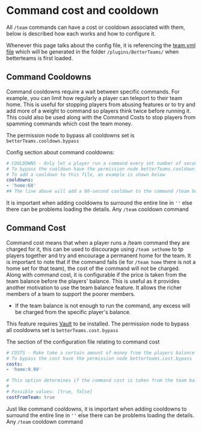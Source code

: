 # Command cost and cooldown

All `/team` commands can have a cost or cooldown associated with them, below is described how each works and how to
configure it.

Whenever this page talks about the config file, it is referencing
the [team.yml file](https://github.com/booksaw/BetterTeams/blob/master/team.yml) which will be generated in the folder
`/plugins/BetterTeams/` when betterteams is first loaded.

## Command Cooldowns

Command cooldowns require a wait between specific commands. For example, you can limit how regularly a player can
teleport to their team home.
This is useful for stopping players from abusing features or to try and add more of a weight to command so players think
twice before running it. This could also be used along with the Command Costs to stop players from spamming commands
which cost the team money.

The permission node to bypass all cooldowns set is `betterTeams.cooldown.bypass`

Config section about command cooldowns:

```YAML
# COOLDOWNS - Only let a player run a command every set number of seconds.
# To bypass the cooldown have the permission node betterTeams.cooldown.bypass
# To add a cooldown to this file, an example is shown below
cooldowns:
- 'home:60'
## The line above will add a 60-second cooldown to the command /team home
```

It is important when adding cooldowns to surround the entire line in `''` else there can be problems loading the
details. Any `/team` cooldown command

## Command Cost

Command cost means that when a player runs a /team command they are charged for it, this can be used to discourage using
`/team sethome` to tp players together and try and encourage a permanent home for the team.
It is important to note that if the command fails (ie for `/team home` there is not a home set for that team), the cost
of the command will not be charged.
Along with command cost, it is configurable if the price is taken from the team balance before the players' balance.
This is useful as it provides another motivation to use the team balance feature. It allows the richer members of a team
to support the poorer members.

* If the team balance is not enough to run the command, any excess will be charged from the specific player's balance.

This feature requires [Vault](https://www.spigotmc.org/resources/vault.34315/) to be installed.
The permission node to bypass all cooldowns set is `betterTeams.cost.bypass`

The section of the configuration file relating to command cost

```YAML
# COSTS - Make take a certain amount of money from the players balance when they run a command
# To bypass the cost have the permission node betterteams.cost.bypass
costs:
- 'home:9.99'

# This option determines if the command cost is taken from the team balance first or the individual player
#
# Possible values: [true, false]
costFromTeam: true
```

Just like command cooldowns, it is important when adding cooldowns to surround the entire line in `''` else there can be
problems loading the details. Any `/team` cooldown command
